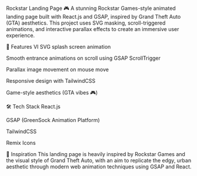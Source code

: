 Rockstar Landing Page 🎮
A stunning Rockstar Games-style animated landing page built with React.js and GSAP, inspired by Grand Theft Auto (GTA) aesthetics. This project uses SVG masking, scroll-triggered animations, and interactive parallax effects to create an immersive user experience.

🚀 Features
VI SVG splash screen animation

Smooth entrance animations on scroll using GSAP ScrollTrigger

Parallax image movement on mouse move

Responsive design with TailwindCSS

Game-style aesthetics (GTA vibes 🎮)

🛠 Tech Stack
React.js

GSAP (GreenSock Animation Platform)

TailwindCSS

Remix Icons

🧠 Inspiration
This landing page is heavily inspired by Rockstar Games and the visual style of Grand Theft Auto, with an aim to replicate the edgy, urban aesthetic through modern web animation techniques using GSAP and React.
